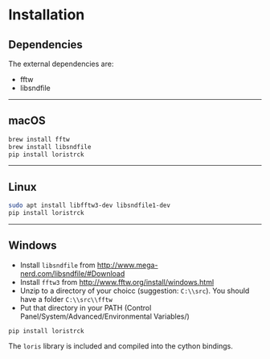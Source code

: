 # Installation

## Dependencies

The external dependencies are:

* fftw
* libsndfile

----

## macOS

```bash
brew install fftw
brew install libsndfile
pip install loristrck
```

----

## Linux

```bash
sudo apt install libfftw3-dev libsndfile1-dev
pip install loristrck
```

----

## Windows

* Install ``libsndfile`` from http://www.mega-nerd.com/libsndfile/#Download
* Install ``fftw3`` from http://www.fftw.org/install/windows.html
* Unzip to a directory of your choicc (suggestion: ``C:\\src``). You should have a folder ``C:\\src\\fftw`` 
* Put that directory in your PATH (Control Panel/System/Advanced/Environmental Variables/)

```
pip install loristrck

```

The ``loris`` library is included and compiled into the cython bindings.

